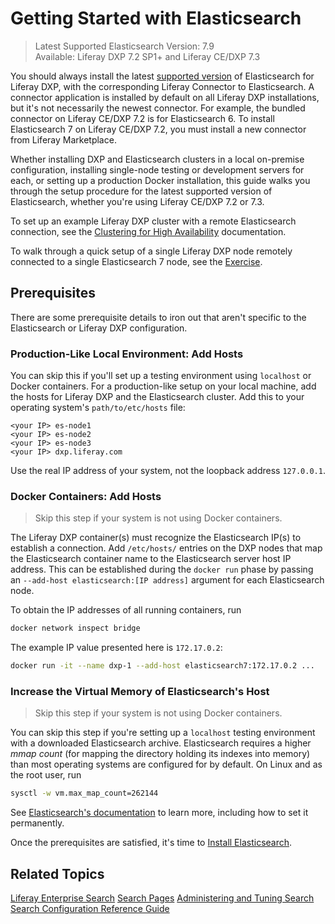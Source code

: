 # Getting Started with Elasticsearch

> Latest Supported Elasticsearch Version: 7.9 \
> Available: Liferay DXP 7.2 SP1+ and Liferay CE/DXP 7.3

You should always install the latest [supported version](https://help.liferay.com/hc/sections/360002103292-Compatibility-Matrix) of Elasticsearch for Liferay DXP, with the corresponding Liferay Connector to Elasticsearch. A connector application is installed by default on all Liferay DXP installations, but it's not necessarily the newest connector. For example, the bundled connector on Liferay CE/DXP 7.2 is for Elasticsearch 6. To install Elasticsearch 7 on Liferay CE/DXP 7.2, you must install a new connector from Liferay Marketplace.

Whether installing DXP and Elasticsearch clusters in a local on-premise configuration, installing single-node testing or development servers for each, or setting up a production Docker installation, this guide walks you through the setup procedure for the latest supported version of Elasticsearch, whether you're using Liferay CE/DXP 7.2 or 7.3.

To set up an example Liferay DXP cluster with a remote Elasticsearch connection, see the [Clustering for High Availability](../../../installation-and-upgrades/setting-up-liferay-dxp/clustering-for-high-availability/example-creating-a-simple-dxp-cluster.md) documentation.

To walk through a quick setup of a single Liferay DXP node remotely connected to a single Elasticsearch 7 node, see the [Exercise](./exercise-installing-elasticsearch.md).

## Prerequisites

There are some prerequisite details to iron out that aren't specific to the Elasticsearch or Liferay DXP configuration.

### Production-Like Local Environment: Add Hosts

You can skip this if you'll set up a testing environment using `localhost` or Docker containers. For a production-like setup on your local machine, add the hosts for Liferay DXP and the Elasticsearch cluster. Add this to your operating system's `path/to/etc/hosts` file:

```properties
<your IP> es-node1
<your IP> es-node2
<your IP> es-node3
<your IP> dxp.liferay.com
```

Use the real IP address of your system, not the loopback address `127.0.0.1`.

### Docker Containers: Add Hosts

> Skip this step if your system is not using Docker containers.

The Liferay DXP container(s) must recognize the Elasticsearch IP(s) to establish a connection. Add `/etc/hosts/` entries on the DXP nodes that map the Elasticsearch container name to the Elasticsearch server host IP address. This can be established during the `docker run` phase by passing an `--add-host elasticsearch:[IP address]` argument for each Elasticsearch node.

To obtain the IP addresses of all running containers, run 

```bash
docker network inspect bridge
```

The example IP value presented here is `172.17.0.2`:

```bash
docker run -it --name dxp-1 --add-host elasticsearch7:172.17.0.2 ...
```

### Increase the Virtual Memory of Elasticsearch's Host

> Skip this step if your system is not using Docker containers.

You can skip this step if you're setting up a `localhost` testing environment with a downloaded Elasticsearch archive. Elasticsearch requires a higher _mmap count_ (for mapping the directory holding its indexes into memory) than most operating systems are configured for by default. On Linux and as the root user, run

```bash
sysctl -w vm.max_map_count=262144
```

See [Elasticsearch's documentation](https://www.elastic.co/guide/en/elasticsearch/reference/7.x/vm-max-map-count.html) to learn more, including how to set it permanently.

Once the prerequisites are satisfied, it's time to [Install Elasticsearch](./installing-elasticsearch.md).

## Related Topics

[Liferay Enterprise Search](../../liferay_enterprise_search.rst)
[Search Pages](../../search-pages-and-widgets/working-with-search-pages/search-pages.md)
[Administering and Tuning Search](../../search_administration_and_tuning.rst)
[Search Configuration Reference Guide](../../search-configuration-reference.md)

